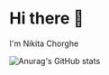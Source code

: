 # Hi there 👋

I'm Nikita Chorghe 

![Anurag's GitHub stats](https://github-readme-stats.vercel.app/api?username=Nikita-Chorghe&show_icons=true&theme=radical)

